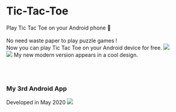 # Tic-Tac-Toe

Play Tic Tac Toe on your Android phone 📱  <BR><BR>
No need waste paper to play puzzle games ! <BR>
Now you can play Tic Tac Toe on your Android device for free. <img src="https://img.icons8.com/emoji/48/000000/kissing-cat.png"/> <BR>
<img src="https://img.icons8.com/emoji/48/000000/face-blowing-a-kiss.png"/> My new modern version appears in a cool design. 

<BR><BR>
  ### My 3rd Android App
  Developed in May 2020 <img src="https://img.icons8.com/emoji/48/000000/star-struck.png"/> 
